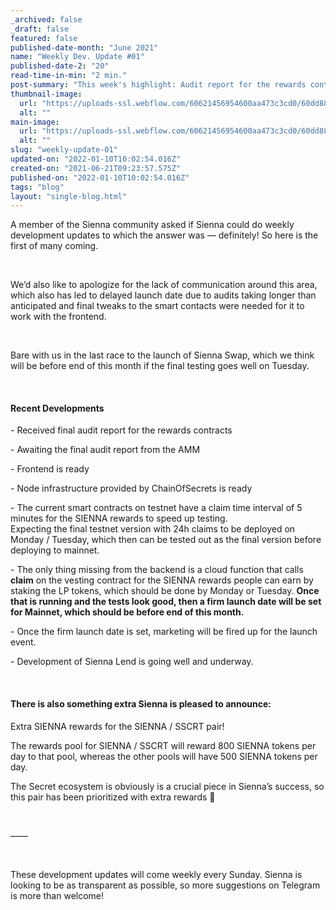 ```yaml
---
_archived: false
_draft: false
featured: false
published-date-month: "June 2021"
name: "Weekly Dev. Update #01"
published-date-2: "20"
read-time-in-min: "2 min."
post-summary: "This week's highlight: Audit report for the rewards contracts / Extra SIENNA rewards"
thumbnail-image:
  url: "https://uploads-ssl.webflow.com/60621456954600aa473c3cd0/60dd8812bfac6d22825ae80b_weekly-update-01%20Blog%20Thump.jpg"
  alt: ""
main-image:
  url: "https://uploads-ssl.webflow.com/60621456954600aa473c3cd0/60dd8809c762ce89994b487e_weekly-update-01%20Blog.jpg"
  alt: ""
slug: "weekly-update-01"
updated-on: "2022-01-10T10:02:54.016Z"
created-on: "2021-06-21T09:23:57.575Z"
published-on: "2022-01-10T10:02:54.016Z"
tags: "blog"
layout: "single-blog.html"
---
```


A member of the Sienna community asked if Sienna could do weekly development updates to which the answer was — definitely! So here is the first of many coming.

‍

We’d also like to apologize for the lack of communication around this area, which also has led to delayed launch date due to audits taking longer than anticipated and final tweaks to the smart contacts were needed for it to work with the frontend.

‍

Bare with us in the last race to the launch of Sienna Swap, which we think will be before end of this month if the final testing goes well on Tuesday.

‍

#### Recent Developments

\- Received final audit report for the rewards contracts

\- Awaiting the final audit report from the AMM

\- Frontend is ready

\- Node infrastructure provided by ChainOfSecrets is ready

\- The current smart contracts on testnet have a claim time interval of 5 minutes for the SIENNA rewards to speed up testing.  
Expecting the final testnet version with 24h claims to be deployed on Monday / Tuesday, which then can be tested out as the final version before deploying to mainnet.

\- The only thing missing from the backend is a cloud function that calls **claim** on the vesting contract for the SIENNA rewards people can earn by staking the LP tokens, which should be done by Monday or Tuesday. **Once that is running and the tests look good, then a firm launch date will be set for Mainnet, which should be before end of this month.**

\- Once the firm launch date is set, marketing will be fired up for the launch event.

\- Development of Sienna Lend is going well and underway.

‍

#### There is also something extra Sienna is pleased to announce:

Extra SIENNA rewards for the SIENNA / SSCRT pair!

The rewards pool for SIENNA / SSCRT will reward 800 SIENNA tokens per day to that pool, whereas the other pools will have 500 SIENNA tokens per day.

The Secret ecosystem is obviously is a crucial piece in Sienna’s success, so this pair has been prioritized with extra rewards 🚀

‍

––––

‍

These development updates will come weekly every Sunday. Sienna is looking to be as transparent as possible, so more suggestions on Telegram is more than welcome!

‍
